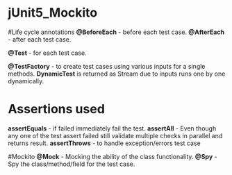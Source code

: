 # jUnit5_Mockito

#Life cycle annotations
**@BeforeEach** - before each test case.
**@AfterEach**  - after each test case.

**@Test**  - for each test case.

**@TestFactory**  - to create test cases using various inputs for a single methods.
**DynamicTest**  is returned as Stream due to inputs runs one by one dynamically.


# Assertions used
**assertEquals**  -  if failed immediately fail the test.
**assertAll**  - Even though any one of the test assert failed still validate multiple checks in parallel and returns result. 
**assertThrows** - to handle exception/errors test case

 
#Mockito
**@Mock** - Mocking the ability of the class functionality.
**@Spy** - Spy the class/method/field for the test case.
